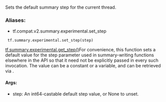 Sets the default summary step for the current thread.
### Aliases:
- tf.compat.v2.summary.experimental.set_step

```
 tf.summary.experimental.set_step(step)
```
[tf.summary.experimental.get_step()](https://tensorflow.google.cn/api_docs/python/tf/summary/experimental/get_step)For convenience, this function sets a default value for the step parameter used in summary-writing functions elsewhere in the API so that it need not be explicitly passed in every such invocation. The value can be a constant or a variable, and can be retrieved via .

#### Args:
- step: An int64-castable default step value, or None to unset.
